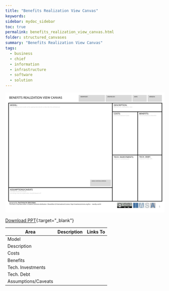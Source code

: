 ```yaml
---
title: "Benefits Realization View Canvas"
keywords: 
sidebar: mydoc_sidebar
toc: true
permalink: benefits_realization_view_canvas.html
folder: structured_canvases
summary: "Benefits Realization View Canvas"
tags: 
  - business
  - chief
  - information
  - infrastructure
  - software
  - solution
---
```


![image001](media/benefits_realization_view_canvas001.svg)

[Download PPT](media/ppt/benefits_realization_view_canvas.ppt){:target="_blank"}

| Area                | Description | Links To |
| ------------------- | ----------- | -------- |
| Model               |             |          |
| Description         |             |          |
| Costs               |             |          |
| Benefits            |             |          |
| Tech. Investments   |             |          |
| Tech. Debt          |             |          |
| Assumptions/Caveats |             |          |